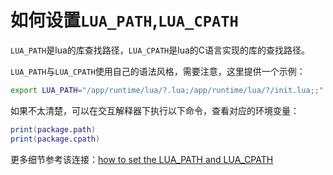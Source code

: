 # 如何设置`LUA_PATH`,`LUA_CPATH`
`LUA_PATH`是lua的库查找路径，`LUA_CPATH`是lua的C语言实现的库的查找路径。

`LUA_PATH`与`LUA_CPATH`使用自己的语法风格，需要注意，这里提供一个示例：
```bash
export LUA_PATH="/app/runtime/lua/?.lua;/app/runtime/lua/?/init.lua;;"
```

如果不太清楚，可以在交互解释器下执行以下命令，查看对应的环境变量：
```lua
print(package.path)
print(package.cpath)
```

更多细节参考该连接：[how to set the LUA_PATH and LUA_CPATH](https://stackoverflow.com/questions/26446333/how-to-set-the-lua-path-and-lua-cpath-for-the-zerobrane-studio-in-linux)